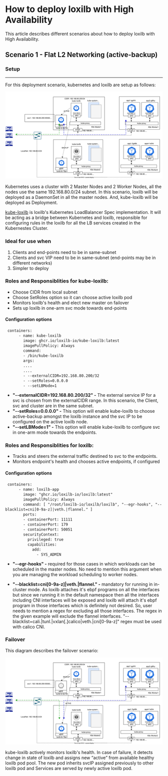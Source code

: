How to deploy loxilb with High Availability
========
This article describes different scenarios about how to deploy loxilb with High Availability.

## Scenario 1 -  Flat L2 Networking (active-backup)

### Setup
--------
For this deployment scenario, kubernetes and loxilb are setup as follows:

![setup](docs/photos/loxilb-k8s-arch-LoxiLB-HA-L2-1.drawio.svg)

Kubernetes uses a cluster with 2 Master Nodes and 2 Worker Nodes, all the nodes use the same 192.168.80.0/24 subnet.
In this scenario, loxilb will be deployed as a DaemonSet in all the master nodes. 
And, kube-loxilb will be deployed as Deployment. 

[kube-loxilb](https://loxilb-io.github.io/loxilbdocs/kube-loxilb/) is loxilb's Kubernetes LoadBalancer Spec implementation. 
It will be acting as a bridge between Kubernetes and loxilb, responsible for configuring rules in the loxilb for all the LB services created in the Kubernestes Cluster.

### Ideal for use when
  1. Clients and end-points need to be in same-subnet 
  2. Clients and svc VIP need to be in same-subnet  (end-points may be in different networks)
  3. Simpler to deploy
      
### Roles and Responsiblities for kube-loxilb: 
  * Choose CIDR from local subnet
  * Choose SetRoles option so it can choose active loxilb pod
  * Monitors loxilb's health and elect new master on failover
  * Sets up loxilb in one-arm svc mode towards end-points

#### Configuration options
```
 containers:
      - name: kube-loxilb
        image: ghcr.io/loxilb-io/kube-loxilb:latest
        imagePullPolicy: Always
        command:
        - /bin/kube-loxilb
        args:
        ....
        ....
        - --externalCIDR=192.168.80.200/32
        - --setRoles=0.0.0.0
        - --setLBMode=1
```

  *  <b>"--externalCIDR=192.168.80.200/32" -</b> The external service IP for a svc is chosen from the externalCIDR range. In this scenario, the Client, svc and cluster are in the same subnet.
  *  <b>"--setRoles=0.0.0.0" -</b> This option will enable kube-loxilb to choose active-backup amongst the loxilb instance and the svc IP to be configured on the active loxilb node.
  *  <b>"--setLBMode=1" -</b> This option will enable kube-loxilb to configure svc in one-arm mode towards the endpoints.

### Roles and Responsiblities for loxilb:

  * Tracks and steers the external traffic destined to svc to the endpoints.
  * Monitors endpoint's health and chooses active endpoints, if configured

#### Configuration options

```
 containers:
      - name: loxilb-app
        image: "ghcr.io/loxilb-io/loxilb:latest"
        imagePullPolicy: Always
        command: [ "/root/loxilb-io/loxilb/loxilb", "--egr-hooks", "--blacklist=cni[0-9a-z]|veth.|flannel." ]
        ports:
        - containerPort: 11111
        - containerPort: 179
        - containerPort: 50051
        securityContext:
          privileged: true
          capabilities:
            add:
              - SYS_ADMIN
```

  * <b>"--egr-hooks" -</b> required for those cases in which workloads can be scheduled in the master nodes. No need to mention this argument when you are managing the workload scheduling to worker nodes.

  * <b>"--blacklist=cni[0-9a-z]|veth.|flannel." -</b> mandatory for running in in-cluster mode. As loxilb attaches it's ebpf programs on all the interfaces but since we running it in the default namespace then all the interfaces including CNI interfaces will be exposed and loxilb will attach it's ebpf program in those interfaces which is definitely not desired. So, user needs to mention a regex for  excluding all those interfaces. The regex in the given example will exclude the flannel interfaces. "--blacklist=cali.|tunl.|vxlan[.]calico|veth.|cni[0-9a-z]" regex must be used with calico CNI.

### Failover

This diagram describes the failover scenario:

![setup](docs/photos/loxilb-k8s-arch-LoxiLB-HA-L2-2.drawio.svg)

kube-loxilb actively monitors loxilb's health. In case of failure, it detects change in state of loxilb and assigns new “active” from available healthy loxilb pod pool.
The new pod inherits svcIP assigned previously to other loxilb pod and Services are served by newly active loxilb pod.  


